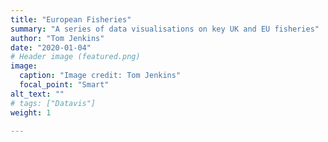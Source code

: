 ```yaml
---
title: "European Fisheries"
summary: "A series of data visualisations on key UK and EU fisheries"
author: "Tom Jenkins"
date: "2020-01-04"
# Header image (featured.png)
image:
  caption: "Image credit: Tom Jenkins"
  focal_point: "Smart"
alt_text: ""
# tags: ["Datavis"]
weight: 1

---
```


<!-- Inserting icons into markdown   -->
<!-- `r icon::fa("twitter")` -->
<!-- `r icon::fa("twitter", color = "blue")` -->
<!-- `r icon::ai("researchgate")` -->

